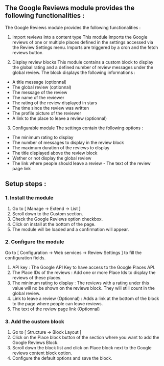 ## The Google Reviews module provides the following functionalities : 

The Google Reviews module provides the following functionalities : 

1. Import reviews into a content type
This module imports the Google reviews of one or multiple places defined in the settings accessed via the Review Settings menu.
Imports are triggered by a cron and the fetch reviews button.

2. Display review blocks
This module contains a custom block to display the global rating and a defined number of review messages under the global review.
The block displays the following informations : 
- A title message (optionnal)
- The global review (optionnal)
- The message of the review
- The name of the reviewer
- The rating of the review displayed in stars
- The time since the review was written
- The profile picture of the reviewer
- A link to the place to leave a review (optionnal)

3. Configurable module
The settings contain the following options : 
- The minimum rating to display
- The number of messages to display in the review block
- The maximum duration of the reviews to display
- The title displayed above the review block
- Wether or not display the global review
- The link where people should leave a review
- The text of the review page link

## Setup steps :

### 1. Install the module
1. Go to [ Manage -> Extend -> List ] 
2. Scroll down to the Custom section.
3. Check the Google Reviews option checkbox.
4. Click on install at the bottom of the page.
5. The module will be loaded and a confirmation will appear.

### 2. Configure the module
Go to [ Configuration -> Web services -> Review Settings ] to fill the configuration fields.
1. API key : The Google API Key to have access to the Google Places API.
2. The Place IDs of the reviews : Add one or more Place Ids to display the reviews of these places.
3. The minimum rating to display : The reviews with a rating under this value will no be shown on the reviews block. They will still count in the global review.
4. Link to leave a review (Optionnal) : Adds a link at the bottom of the block to the page where people can leave reviews.
5. The text of the review page link (Optionnal)

### 3. Add the custom block
1. Go to [ Structure -> Block Layout ]
2. Click on the Place block button of the section where you want to add the Google Reviews Block.
3. Scroll down the block list and click on Place block next to the Google reviews content block option.
4. Configure the default options and save the block.
